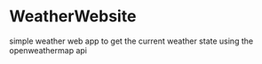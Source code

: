 # WeatherWebsite
simple weather web app to get the current weather state using the openweathermap api
